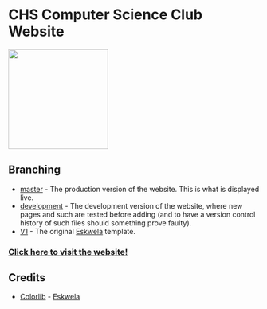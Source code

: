 # CHS Computer Science Club Website
<p><img src="https://qph.fs.quoracdn.net/main-qimg-d7eb1156424547336d9926f900f5d75a" width="200" height="200" /></img></p>

## Branching
* [master](https://github.com/TitanCSClub/TitanCSClub.github.io/tree/master) - The production version of the website. This is what is displayed live.
* [development](https://github.com/TitanCSClub/TitanCSClub.github.io/tree/development) - The development version of the website, where new pages and such are tested before adding (and to have a version control history of such files should something prove faulty).
* [V1](https://github.com/TitanCSClub/TitanCSClub.github.io/tree/V1) - The original [Eskwela](https://colorlib.com/wp/template/eskwela/) template.

### [Click here to visit the website!](https://TitanCSClub.github.io)

## Credits
* [Colorlib](https://colorlib.com/) - [Eskwela](https://colorlib.com/wp/template/eskwela/)
